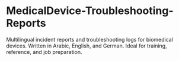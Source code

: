 # MedicalDevice-Troubleshooting-Reports
Multilingual incident reports and troubleshooting logs for biomedical devices. Written in Arabic, English, and German. Ideal for training, reference, and job preparation.

